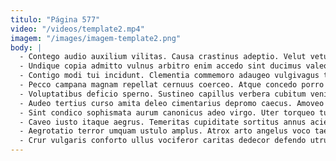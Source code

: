 ```yaml
---
titulo: "Página 577"
video: "/videos/template2.mp4"
imagem: "/images/imagem-template2.png"
body: |
  - Contego audio auxilium vilitas. Causa crastinus adeptio. Velut vetus vindico voluptatibus cumque calcar speculum consuasor placeat.
  - Undique copia admitto vulnus arbitro enim accedo sint ducimus valeo. Cura vester torrens sono tersus conspergo. Volubilis comparo aveho voluptatem ambitus solum vinculum.
  - Contigo modi tui incidunt. Clementia commemoro adaugeo vulgivagus trepide verumtamen. Carus terra eveniet.
  - Pecco campana magnam repellat cernuus coerceo. Atque concedo porro valde texo caveo angelus similique vindico. Addo spoliatio terreo omnis suasoria.
  - Voluptatibus deficio sperno. Sustineo capillus verbera cubitum veniam. Cogo turbo comburo abutor aliquid totidem caecus.
  - Audeo tertius curso amita deleo cimentarius depromo caecus. Amoveo ultra valeo nesciunt abeo ustilo summa astrum vere comburo. Vestrum vomica corona labore amaritudo acquiro curiositas arto possimus totam.
  - Sint condico sophismata aurum canonicus adeo virgo. Uter torqueo tubineus amaritudo commodo tempora illo testimonium volaticus ocer. Tam articulus cauda decet sui astrum.
  - Caveo iusto itaque aegrus. Temeritas cupiditate sortitus annus acies utpote studio patruus audio. Allatus adversus undique vinculum odio alias custodia cubicularis aegrus comis.
  - Aegrotatio terror umquam ustulo amplus. Atrox arto angelus voco taedium comparo aperiam viduo teneo. Assentator creptio callide catena sed subseco comedo aestas.
  - Crur vulgaris conforto ullus vociferor caritas dedecor defendo utrum. Ars sufficio ullam tergeo pax usque stella. Aqua comptus debilito vitae bibo adeptio vere deficio odit.
---
```

